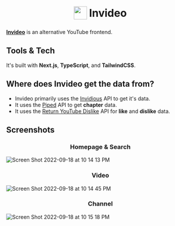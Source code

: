 <h1 align="center">
<sub>
<img  src="https://user-images.githubusercontent.com/63752541/190876262-201fee6a-2eb0-4941-95e9-c96ff2b294de.png"
      height="35"
      width="35">
</sub>
Invideo
</h1>

[**Invideo**](https://invideo.vercel.app/) is an alternative YouTube frontend.

## Tools & Tech
It's built with **Next.js**, **TypeScript**, and **TailwindCSS**.

## Where does Invideo get the data from?
- Invideo primarily uses the [Invidious](https://github.com/iv-org/invidious) API to get it's data. 
- It uses the [Piped](https://github.com/TeamPiped/Piped) API to get **chapter** data.
- It uses the [Return YouTube Dislike](https://github.com/Anarios/return-youtube-dislike) API for **like** and **dislike** data.

## Screenshots

<h3 align="center">
Homepage & Search
</h3>

![Screen Shot 2022-09-18 at 10 14 13 PM](https://user-images.githubusercontent.com/63752541/190940056-cb8c7d84-2b04-4a72-b27f-d5f05d47f73d.png)

<h3 align="center">
Video
</h3>

![Screen Shot 2022-09-18 at 10 14 45 PM](https://user-images.githubusercontent.com/63752541/190940103-f60ac4fa-376c-44d6-8754-eae0747b6646.png)

<h3 align="center">
Channel
</h3>

![Screen Shot 2022-09-18 at 10 15 18 PM](https://user-images.githubusercontent.com/63752541/190940108-fbaf2767-d5cf-44a3-81c0-c31f219f427a.png)
